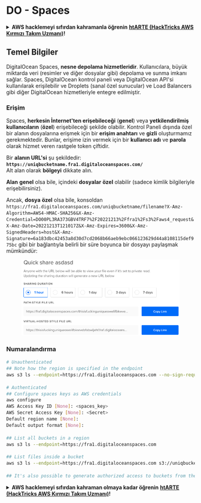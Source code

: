 # DO - Spaces

<details>

<summary><strong>AWS hacklemeyi sıfırdan kahramanla öğrenin</strong> <a href="https://training.hacktricks.xyz/courses/arte"><strong>htARTE (HackTricks AWS Kırmızı Takım Uzmanı)</strong></a><strong>!</strong></summary>

HackTricks'ı desteklemenin diğer yolları:

* **Şirketinizi HackTricks'te reklamınızı görmek** veya **HackTricks'i PDF olarak indirmek** için [**ABONELİK PLANLARI**](https://github.com/sponsors/carlospolop)'na göz atın!
* [**Resmi PEASS & HackTricks ürünlerini**](https://peass.creator-spring.com) edinin
* [**The PEASS Ailesi'ni**](https://opensea.io/collection/the-peass-family) keşfedin, özel [**NFT'lerimiz**](https://opensea.io/collection/the-peass-family)
* 💬 [**Discord grubuna**](https://discord.gg/hRep4RUj7f) veya [**telegram grubuna**](https://t.me/peass) **katılın** veya **Twitter** 🐦 [**@hacktricks_live**](https://twitter.com/hacktricks_live)'ı **takip edin**.
* **Hacking hilelerinizi** [**HackTricks**](https://github.com/carlospolop/hacktricks) ve [**HackTricks Cloud**](https://github.com/carlospolop/hacktricks-cloud) github reposuna **PR göndererek** paylaşın.

</details>

## Temel Bilgiler

DigitalOcean Spaces, **nesne depolama hizmetleridir**. Kullanıcılara, büyük miktarda veri (resimler ve diğer dosyalar gibi) depolama ve sunma imkanı sağlar. Spaces, DigitalOcean kontrol paneli veya DigitalOcean API'si kullanılarak erişilebilir ve Droplets (sanal özel sunucular) ve Load Balancers gibi diğer DigitalOcean hizmetleriyle entegre edilmiştir.

### Erişim

Spaces, **herkesin İnternet'ten erişebileceği** (**genel**) veya **yetkilendirilmiş kullanıcıların** (**özel**) erişebileceği şekilde olabilir. Kontrol Paneli dışında özel bir alanın dosyalarına erişmek için bir **erişim anahtarı** ve **gizli** oluşturmamız gerekmektedir. Bunlar, erişime izin vermek için bir **kullanıcı adı** ve **parola** olarak hizmet veren rastgele token çiftidir.

Bir **alanın URL'si** şu şekildedir: **`https://uniqbucketname.fra1.digitaloceanspaces.com/`**\
Alt alan olarak **bölgeyi** dikkate alın.

**Alan** **genel** olsa bile, içindeki **dosyalar** **özel** olabilir (sadece kimlik bilgileriyle erişebilirsiniz).

Ancak, **dosya** **özel** olsa bile, konsoldan `https://fra1.digitaloceanspaces.com/uniqbucketname/filename?X-Amz-Algorithm=AWS4-HMAC-SHA256&X-Amz-Credential=DO00PL3RA373GBV4TRF7%2F20221213%2Ffra1%2Fs3%2Faws4_request&X-Amz-Date=20221213T121017Z&X-Amz-Expires=3600&X-Amz-SignedHeaders=host&X-Amz-Signature=6a183dbc42453a8d30d7cd2068b66aeb9ebc066123629d44a8108115def975bc` gibi bir bağlantıyla belirli bir süre boyunca bir dosyayı paylaşmak mümkündür:

<figure><img src="../../../.gitbook/assets/image (3) (2) (3).png" alt=""><figcaption></figcaption></figure>

### Numaralandırma
```bash
# Unauthenticated
## Note how the region is specified in the endpoint
aws s3 ls --endpoint=https://fra1.digitaloceanspaces.com --no-sign-request s3://uniqbucketname

# Authenticated
## Configure spaces keys as AWS credentials
aws configure
AWS Access Key ID [None]: <spaces_key>
AWS Secret Access Key [None]: <Secret>
Default region name [None]:
Default output format [None]:

## List all buckets in a region
aws s3 ls --endpoint=https://fra1.digitaloceanspaces.com

## List files inside a bucket
aws s3 ls --endpoint=https://fra1.digitaloceanspaces.com s3://uniqbucketname

## It's also possible to generate authorized access to buckets from the API
```
<details>

<summary><strong>AWS hacklemeyi sıfırdan kahraman olmaya kadar öğrenin</strong> <a href="https://training.hacktricks.xyz/courses/arte"><strong>htARTE (HackTricks AWS Kırmızı Takım Uzmanı)</strong></a><strong>!</strong></summary>

HackTricks'ı desteklemenin diğer yolları:

* **Şirketinizi HackTricks'te reklamını görmek isterseniz** veya **HackTricks'i PDF olarak indirmek isterseniz** [**ABONELİK PLANLARINA**](https://github.com/sponsors/carlospolop) göz atın!
* [**Resmi PEASS & HackTricks ürünlerini**](https://peass.creator-spring.com) edinin
* [**The PEASS Ailesi'ni**](https://opensea.io/collection/the-peass-family) keşfedin, özel [**NFT'lerimiz**](https://opensea.io/collection/the-peass-family) koleksiyonumuz
* 💬 [**Discord grubuna**](https://discord.gg/hRep4RUj7f) veya [**telegram grubuna**](https://t.me/peass) **katılın** veya **Twitter'da** 🐦 [**@hacktricks_live**](https://twitter.com/hacktricks_live)**'ı takip edin**.
* **Hacking hilelerinizi** [**HackTricks**](https://github.com/carlospolop/hacktricks) ve [**HackTricks Cloud**](https://github.com/carlospolop/hacktricks-cloud) github depolarına **PR göndererek paylaşın**.

</details>
